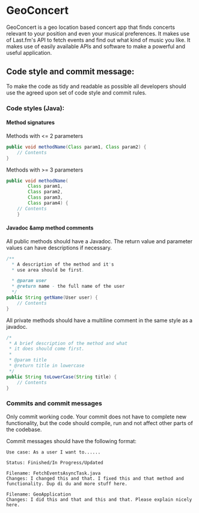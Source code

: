 # GeoConcert

GeoConcert is a geo location based concert app that finds concerts relevant to your position and even your musical preferences. It makes use of Last.fm's API to fetch events and find out what kind of music you like. It makes use of easily available APIs and software to make a powerful and useful application.

## Code style and commit message:

To make the code as tidy and readable as possible all developers should use the agreed upon set of code style and commit rules.

### Code styles (Java):

#### Method signatures

Methods with <= 2 parameters

```java
public void methodName(Class param1, Class param2) {
	// Contents
}
```

Methods with >= 3 parameters

```java
public void methodName(
		Class param1,
		Class param2,
		Class param3,
		Class param4) {
	// Contents
	}
```

#### Javadoc &amp method comments

All public methods should have a Javadoc. The return value and parameter values can have descriptions if necessary.

```java
/**
  * A description of the method and it's
  * use area should be first.

  * @param user
  * @return name - the full name of the user
  */
public String getName(User user) {
	// Contents
}
```

All private methods should have a multiline comment in the same style as a javadoc.

```java
/*
 * A brief description of the method and what
 * it does should come first.
 *
 * @param title
 * @return title in lowercase
 */
public String toLowerCase(String title) {
	// Contents
}
```

### Commits and commit messages

Only commit working code. Your commit does not have to complete new functionality, but the code should compile, run and not affect other parts of the codebase.

Commit messages should have the following format:

```
Use case: As a user I want to......

Status: Finished/In Progress/Updated

Filename: FetchEventsAsyncTask.java
Changes: I changed this and that. I fixed this and that method and functionality. Dup di du and more stuff here.

Filename: GeoApplication
Changes: I did this and that and this and that. Please explain nicely here.
```